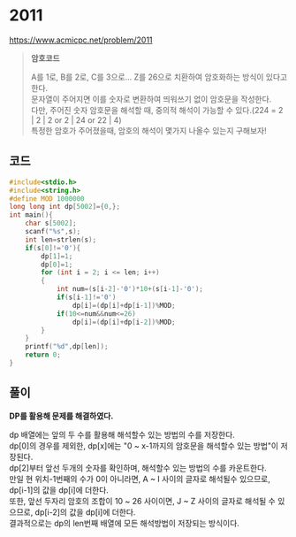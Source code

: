 # 2011
https://www.acmicpc.net/problem/2011
> **<p>암호코드</p>**
> A를 1로, B를 2로, C를 3으로... Z를 26으로 치환하여 암호화하는 방식이 있다고 한다.<br>
> 문자열이 주어지면 이를 숫자로 변환하여 띄워쓰기 없이 암호문을 작성한다.<br>
> 다만, 주어진 숫자 암호문을 해석할 때, 중의적 해석이 가능할 수 있다.(224 = 2 | 2 | 2 or 2 | 24 or 22 | 4)<br>
> 특정한 암호가 주어졌을때, 암호의 해석이 몇가지 나올수 있는지 구해보자!<br>

## 코드
```c
#include<stdio.h>
#include<string.h>
#define MOD 1000000
long long int dp[5002]={0,};
int main(){
    char s[5002];
    scanf("%s",s);
    int len=strlen(s);
    if(s[0]!='0'){
        dp[1]=1;
        dp[0]=1;
        for (int i = 2; i <= len; i++)
        {
            int num=(s[i-2]-'0')*10+(s[i-1]-'0');
            if(s[i-1]!='0')
                dp[i]=(dp[i]+dp[i-1])%MOD;
            if(10<=num&&num<=26)
                dp[i]=(dp[i]+dp[i-2])%MOD;
        }
    }
    printf("%d",dp[len]);
    return 0;
}
```

## 풀이
**DP를 활용해 문제를 해결하였다.**

dp 배열에는 앞의 두 수를 활용해 해석할수 있는 방법의 수를 저장한다.<br>
dp[0]의 경우를 제외한, dp[x]에는 "0 \~ x-1까지의 암호문을 해석할수 있는 방법"이 저장된다.<br>
dp[2]부터 앞선 두개의 숫자를 확인하며, 해석할수 있는 방법의 수를 카운트한다.<br>
만일 현 위치-1번째의 수가 0이 아니라면, A \~ I 사이의 글자로 해석될수 있으므로, dp[i-1]의 값을 dp[i]에 더한다.<br>
또한, 앞선 두자리 암호의 조합이 10 \~ 26 사이이면, J \~ Z 사이의 글자로 해석될 수 있으므로, dp[i-2]의 값을 dp[i]에 더한다.<br>
결과적으로는 dp의 len번째 배열에 모든 해석방법이 저장되는 방식이다.<br>